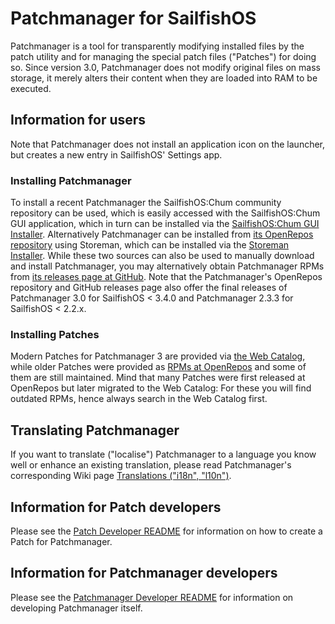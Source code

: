 # Patchmanager for SailfishOS

Patchmanager is a tool for transparently modifying installed files by the patch utility and for managing the special patch files ("Patches") for doing so.
Since version 3.0, Patchmanager does not modify original files on mass storage, it merely alters their content when they are loaded into RAM to be executed.

## Information for users

Note that Patchmanager does not install an application icon on the launcher, but creates a new entry in SailfishOS' Settings app.

### Installing Patchmanager

To install a recent Patchmanager the SailfishOS:Chum community repository can be used, which is easily accessed with the SailfishOS:Chum GUI application, which in turn can be installed via the [SailfishOS:Chum GUI Installer](https://openrepos.net/content/olf/sailfishoschum-gui-installer).  Alternatively Patchmanager can be installed from [its OpenRepos repository](https://openrepos.net/user/16848/programs) using Storeman, which can be installed via the [Storeman Installer](https://openrepos.net/content/olf/storeman-installer).  While these two sources can also be used to manually download and install Patchmanager, you may alternatively obtain Patchmanager RPMs from [its releases page at GitHub](https://github.com/sailfishos-patches/patchmanager/releases).  Note that the Patchmanager's OpenRepos repository and GitHub releases page also offer the final releases of Patchmanager 3.0 for SailfishOS < 3.4.0 and Patchmanager 2.3.3 for SailfishOS < 2.2.x.

### Installing Patches
Modern Patches for Patchmanager 3 are provided via [the Web Catalog](https://coderus.openrepos.net/pm2/projects/), while older Patches were provided as [RPMs at OpenRepos](https://openrepos.net/category/patches) and some of them are still maintained.
Mind that many Patches were first released at OpenRepos but later migrated to the Web Catalog: For these you will find outdated RPMs, hence always search in the Web Catalog first.

## Translating Patchmanager
If you want to translate ("localise") Patchmanager to a language you know well or enhance an existing translation, please read Patchmanager's corresponding Wiki page [Translations ("i18n", "l10n")](https://github.com/sailfishos-patches/patchmanager/wiki/Translations-(%22i18n%22,-%22l10n%22)).

## Information for Patch developers

Please see the [Patch Developer README](README-Patch-Developers.md) for information on how to create a Patch for Patchmanager.

## Information for Patchmanager developers

Please see the [Patchmanager Developer README](README-Developers.md) for information on developing Patchmanager itself.
